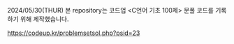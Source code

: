 
2024/05/30(THUR)
본 repository는 코드업 <C언어 기초 100제> 문풀 코드를 기록하기 위해 제작했습니다.

https://codeup.kr/problemsetsol.php?psid=23

